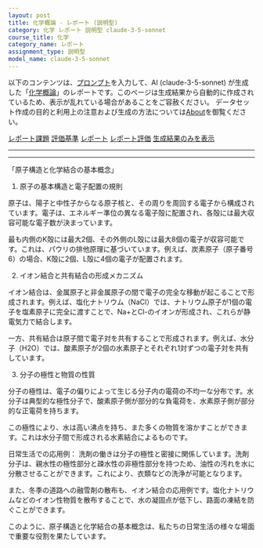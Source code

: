 ```yaml
---
layout: post
title: 化学概論 - レポート (説明型)
category: 化学 レポート 説明型 claude-3-5-sonnet
course_title: 化学
category_name: レポート
assignment_type: 説明型
model_name: claude-3-5-sonnet
---
```


以下のコンテンツは、[プロンプト](http://127.0.0.1:8000/generated/化学/claude-3-5-sonnet/prompt_レポート-説明型.md)を入力して、AI (claude-3-5-sonnet) が生成した「[化学概論](/contents/化学/)」のレポートです。このページは生成結果から自動的に作成されているため、表示が乱れている場合があることをご容赦ください。
データセット作成の目的と利用上の注意および生成の方法については[About](/About)を御覧ください。

[レポート課題](../レポート課題-説明型)
[評価基準](../評価基準-説明型)
[レポート](../レポート-説明型)
[レポート評価](../レポート評価-説明型)
[生成結果のみを表示](http://127.0.0.1:8000/generated/化学/claude-3-5-sonnet/レポート-説明型.md)
  

***
***
  
「原子構造と化学結合の基本概念」

1. 原子の基本構造と電子配置の規則

原子は、陽子と中性子からなる原子核と、その周りを周回する電子から構成されています。電子は、エネルギー準位の異なる電子殻に配置され、各殻には最大収容可能な電子数が決まっています。

最も内側のK殻には最大2個、その外側のL殻には最大8個の電子が収容可能です。これは、パウリの排他原理に基づいています。例えば、炭素原子（原子番号6）の場合、K殻に2個、L殻に4個の電子が配置されます。

2. イオン結合と共有結合の形成メカニズム

イオン結合は、金属原子と非金属原子の間で電子の完全な移動が起こることで形成されます。例えば、塩化ナトリウム（NaCl）では、ナトリウム原子が1個の電子を塩素原子に完全に渡すことで、Na+とCl-のイオンが形成され、これらが静電気力で結合します。

一方、共有結合は原子間で電子対を共有することで形成されます。例えば、水分子（H2O）では、酸素原子が2個の水素原子とそれぞれ1対ずつの電子対を共有しています。

3. 分子の極性と物質の性質

分子の極性は、電子の偏りによって生じる分子内の電荷の不均一な分布です。水分子は典型的な極性分子で、酸素原子側が部分的な負電荷を、水素原子側が部分的な正電荷を持ちます。

この極性により、水は高い沸点を持ち、また多くの物質を溶かすことができます。これは水分子間で形成される水素結合によるものです。

日常生活での応用例：
洗剤の働きは分子の極性と密接に関係しています。洗剤分子は、親水性の極性部分と疎水性の非極性部分を持つため、油性の汚れを水に分散させることができます。これにより、衣類などの洗浄が可能となります。

また、冬季の道路への融雪剤の散布も、イオン結合の応用例です。塩化ナトリウムなどのイオン性物質を散布することで、水の凝固点が低下し、路面の凍結を防ぐことができます。

このように、原子構造と化学結合の基本概念は、私たちの日常生活の様々な場面で重要な役割を果たしています。
